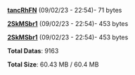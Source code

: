 [**tancRhFN**](/data/tancRhFN.txt) (09/02/23 - 22:54)- 71 bytes

[**2SkMSbr1**](/data/2SkMSbr1.txt) (09/02/23 - 22:54)- 453 bytes

[**2SkMSbr1**](/data/2SkMSbr1.txt) (09/02/23 - 22:54)- 453 bytes

**Total Datas**: 9163

**Total Size**: 60.43 MB / 60.4 MB